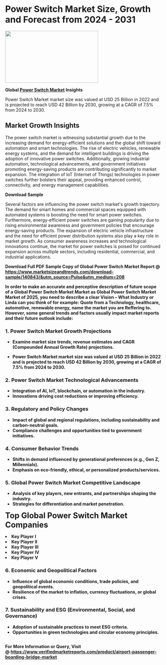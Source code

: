<H1>Power Switch Market Size, Growth and Forecast from 2024 - 2031</H1><img class="aligncenter size-medium wp-image-584254" src="https://thirdeyenews.in/wp-content/uploads/2024/09/Global-Market-Research-300x168.jpeg" alt="" width="300" height="168" /><p><strong>Global&nbsp;<a href="https://www.marketsizeandtrends.com/download-sample/140843/&amp;utm_source=Pulse&amp;utm_medium=208">Power Switch Market</a> Insights</strong></p><p>Power Switch Market market size was valued at USD 25 Billion in 2022 and is projected to reach USD 42 Billion by 2030, growing at a CAGR of 7.5% from 2024 to 2030.</p><p><h2>Market Growth Insights</h2> <p>The power switch market is witnessing substantial growth due to the increasing demand for energy-efficient solutions and the global shift toward automation and smart technologies. The rise of electric vehicles, renewable energy systems, and the demand for intelligent buildings is driving the adoption of innovative power switches. Additionally, growing industrial automation, technological advancements, and government initiatives promoting energy-saving products are contributing significantly to market expansion. The integration of IoT (Internet of Things) technologies in power switches further bolsters their appeal, providing enhanced control, connectivity, and energy management capabilities.</p> <p><strong>Download Sample</strong></p> <p>Several factors are influencing the power switch market's growth trajectory. The demand for smart homes and commercial spaces equipped with automated systems is boosting the need for smart power switches. Furthermore, energy-efficient power switches are gaining popularity due to rising environmental awareness and government policies that encourage energy-saving products. The expansion of electric vehicle infrastructure and the need for efficient power distribution systems also play a key role in market growth. As consumer awareness increases and technological innovations continue, the market for power switches is poised for continued expansion across multiple sectors, including residential, commercial, and industrial applications.</p> <p><strong></p><p><span class=""><strong>Download Full PDF Sample Copy of Global Power Switch Market Report</strong> @ <a href="https://www.marketsizeandtrends.com/download-sample/140843/&amp;utm_source=Pulse&amp;utm_medium=208" target="_blank">https://www.marketsizeandtrends.com/download-sample/140843/&amp;utm_source=Pulse&amp;utm_medium=208</a></span></p><p>In order to make an accurate and perceptive description of future scope of a Global&nbsp;Power Switch Market Market as Global&nbsp;Power Switch Market Market of 2025, you need to describe a clear Vision &ndash; What Industry or Linda can you think of for example: Quote from a Technology, healthcare, automotive, renewable energy, name the market you are Reffering to. However, some general trends and factors usually impact market reports and their future outlook include:</p><h3>1.&nbsp;<strong>Power Switch Market Growth Projections</strong></h3><ul><li>Examine market size trends, revenue estimates and CAGR (Compounded Annual Growth Rate) projections.</li><li><p>Power Switch Market market size was valued at USD 25 Billion in 2022 and is projected to reach USD 42 Billion by 2030, growing at a CAGR of 7.5% from 2024 to 2030.</p></li></ul><h3>2.&nbsp;<strong>Power Switch Market Technological Advancements</strong></h3><ul><li>Integration of AI, IoT, blockchain, or automation in the industry.</li><li>Innovations driving cost reductions or improving efficiency.</li></ul><h3>3.&nbsp;<strong>Regulatory and Policy Changes</strong></h3><ul><li>Impact of global and regional regulations, including sustainability and carbon-neutral goals.</li><li>Compliance challenges and opportunities tied to government initiatives.</li></ul><h3>4.&nbsp;<strong>Consumer Behavior Trends</strong></h3><ul><li>Shifts in demand influenced by generational preferences (e.g., Gen Z, Millennials).</li><li>Emphasis on eco-friendly, ethical, or personalized products/services.</li></ul><h3>5.&nbsp;<strong>Global Power Switch Market Competitive Landscape</strong></h3><ul><li>Analysis of key players, new entrants, and partnerships shaping the industry.</li><li>Strategies for differentiation and market penetration.</li></ul><p data-pm-slice="1 1 []"><span style="color: inherit; font-family: inherit; font-size: 25px;">Top Global Power Switch Market Companies</span></p><div class="" data-test-id=""><p><li>Key Player I</li><li> Key Player II</li><li> Key Player III</li><li> Key Player IV</li><li> Key Player V</li></p></div><h3>6.&nbsp;<strong>Economic and Geopolitical Factors</strong></h3><ul><li>Influence of global economic conditions, trade policies, and geopolitical events.</li><li>Resilience of the market to inflation, currency fluctuations, or global crises.</li></ul><h3>7.&nbsp;<strong>Sustainability and ESG (Environmental, Social, and Governance)</strong></h3><ul><li>Adoption of sustainable practices to meet ESG criteria.</li><li>Opportunities in green technologies and circular economy principles.</li></ul><h2><strong style="font-size: 14px;">For More Information or Query, Visit @&nbsp;</strong><a style="background-color: #ffffff; font-size: 14px;" href="https://www.marketsizeandtrends.com/report/power-switch-market/" target="_blank">https://www.verifiedmarketreports.com/product/airport-passenger-boarding-bridge-market</a></h2>
